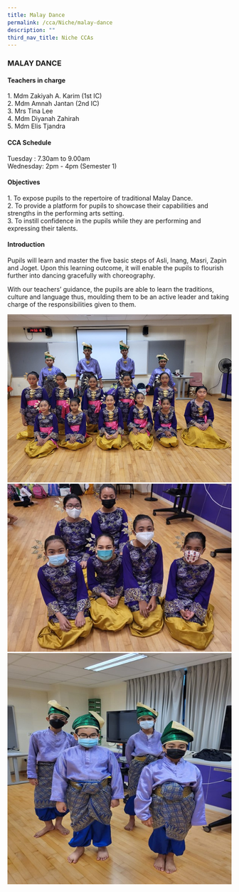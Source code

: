 ```yaml
---
title: Malay Dance
permalink: /cca/Niche/malay-dance
description: ""
third_nav_title: Niche CCAs
---
```

### MALAY DANCE

#### Teachers in charge

1\. Mdm Zakiyah A. Karim (1st IC) <br>
2. Mdm Amnah Jantan (2nd IC) <br>
3. Mrs Tina Lee <br>
4. Mdm Diyanah Zahirah <br>
5. Mdm Elis Tjandra

#### CCA Schedule

Tuesday : 7.30am to 9.00am <br>
Wednesday: 2pm - 4pm (Semester 1) 

#### Objectives

1\. To expose pupils to the repertoire of traditional Malay Dance. <br>
2. To provide a platform for pupils to showcase their capabilities and strengths in the performing arts setting. <br>
3. To instill confidence in the pupils while they are performing and expressing their talents.

#### Introduction

Pupils will learn and master the five basic steps of Asli, Inang, Masri, Zapin and Joget. Upon this learning outcome, it will enable the pupils to flourish further into dancing gracefully with choreography.

With our teachers’ guidance, the pupils are able to learn the traditions, culture and language thus, moulding them to be an active leader and taking charge of the responsibilities given to them.  
  

![](/images/1%20(24).jpg)
![](/images/2%20(23).jpg)
![](/images/3%20(20).jpg)
